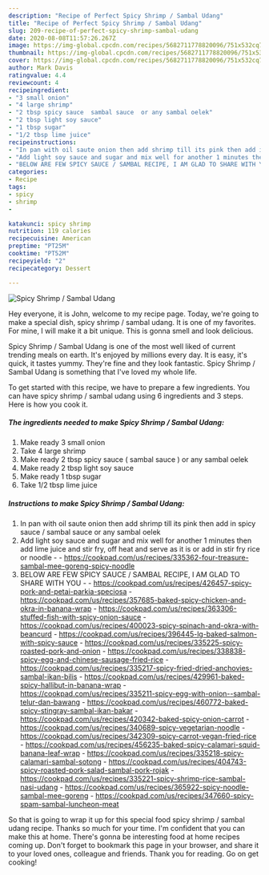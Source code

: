 ```yaml
---
description: "Recipe of Perfect Spicy Shrimp / Sambal Udang"
title: "Recipe of Perfect Spicy Shrimp / Sambal Udang"
slug: 209-recipe-of-perfect-spicy-shrimp-sambal-udang
date: 2020-08-08T11:57:26.267Z
image: https://img-global.cpcdn.com/recipes/5682711778820096/751x532cq70/spicy-shrimp-sambal-udang-recipe-main-photo.jpg
thumbnail: https://img-global.cpcdn.com/recipes/5682711778820096/751x532cq70/spicy-shrimp-sambal-udang-recipe-main-photo.jpg
cover: https://img-global.cpcdn.com/recipes/5682711778820096/751x532cq70/spicy-shrimp-sambal-udang-recipe-main-photo.jpg
author: Mark Davis
ratingvalue: 4.4
reviewcount: 4
recipeingredient:
- "3 small onion"
- "4 large shrimp"
- "2 tbsp spicy sauce  sambal sauce  or any sambal oelek"
- "2 tbsp light soy sauce"
- "1 tbsp sugar"
- "1/2 tbsp lime juice"
recipeinstructions:
- "In pan with oil saute onion then add shrimp till its pink then add in spicy sauce / sambal sauce or any sambal oelek"
- "Add light soy sauce and sugar and mix well for another 1 minutes then add lime juice and stir fry, off heat and serve as it is or add in stir fry rice or noodle  https://cookpad.com/us/recipes/335362-four-treasure-sambal-mee-goreng-spicy-noodle"
- "BELOW ARE FEW SPICY SAUCE / SAMBAL RECIPE, I AM GLAD TO SHARE WITH YOU  https://cookpad.com/us/recipes/426457-spicy-pork-and-petai-parkia-speciosa https://cookpad.com/us/recipes/357685-baked-spicy-chicken-and-okra-in-banana-wrap https://cookpad.com/us/recipes/363306-stuffed-fish-with-spicy-onion-sauce https://cookpad.com/us/recipes/400023-spicy-spinach-and-okra-with-beancurd https://cookpad.com/us/recipes/396445-lg-baked-salmon-with-spicy-sauce https://cookpad.com/us/recipes/335225-spicy-roasted-pork-and-onion https://cookpad.com/us/recipes/338838-spicy-egg-and-chinese-sausage-fried-rice https://cookpad.com/us/recipes/335217-spicy-fried-dried-anchovies-sambal-ikan-bilis https://cookpad.com/us/recipes/429961-baked-spicy-hallibut-in-banana-wrap https://cookpad.com/us/recipes/335211-spicy-egg-with-onion--sambal-telur-dan-bawang https://cookpad.com/us/recipes/460772-baked-spicy-stingray-sambal-ikan-bakar https://cookpad.com/us/recipes/420342-baked-spicy-onion-carrot https://cookpad.com/us/recipes/340689-spicy-vegetarian-noodle https://cookpad.com/us/recipes/342309-spicy-carrot-vegan-fried-rice https://cookpad.com/us/recipes/456235-baked-spicy-calamari-squid-banana-leaf-wrap https://cookpad.com/us/recipes/335218-spicy-calamari-sambal-sotong https://cookpad.com/us/recipes/404743-spicy-roasted-pork-salad-sambal-pork-rojak https://cookpad.com/us/recipes/335221-spicy-shrimp-rice-sambal-nasi-udang https://cookpad.com/us/recipes/365922-spicy-noodle-sambal-mee-goreng https://cookpad.com/us/recipes/347660-spicy-spam-sambal-luncheon-meat"
categories:
- Recipe
tags:
- spicy
- shrimp
- 

katakunci: spicy shrimp  
nutrition: 119 calories
recipecuisine: American
preptime: "PT25M"
cooktime: "PT52M"
recipeyield: "2"
recipecategory: Dessert

---
```



![Spicy Shrimp / Sambal Udang](https://img-global.cpcdn.com/recipes/5682711778820096/751x532cq70/spicy-shrimp-sambal-udang-recipe-main-photo.jpg)

Hey everyone, it is John, welcome to my recipe page. Today, we're going to make a special dish, spicy shrimp / sambal udang. It is one of my favorites. For mine, I will make it a bit unique. This is gonna smell and look delicious.



Spicy Shrimp / Sambal Udang is one of the most well liked of current trending meals on earth. It's enjoyed by millions every day. It is easy, it's quick, it tastes yummy. They're fine and they look fantastic. Spicy Shrimp / Sambal Udang is something that I've loved my whole life.


To get started with this recipe, we have to prepare a few ingredients. You can have spicy shrimp / sambal udang using 6 ingredients and 3 steps. Here is how you cook it.

<!--inarticleads1-->

##### The ingredients needed to make Spicy Shrimp / Sambal Udang:

1. Make ready 3 small onion
1. Take 4 large shrimp
1. Make ready 2 tbsp spicy sauce ( sambal sauce ) or any sambal oelek
1. Make ready 2 tbsp light soy sauce
1. Make ready 1 tbsp sugar
1. Take 1/2 tbsp lime juice




<!--inarticleads2-->

##### Instructions to make Spicy Shrimp / Sambal Udang:

1. In pan with oil saute onion then add shrimp till its pink then add in spicy sauce / sambal sauce or any sambal oelek
1. Add light soy sauce and sugar and mix well for another 1 minutes then add lime juice and stir fry, off heat and serve as it is or add in stir fry rice or noodle -  - https://cookpad.com/us/recipes/335362-four-treasure-sambal-mee-goreng-spicy-noodle
1. BELOW ARE FEW SPICY SAUCE / SAMBAL RECIPE, I AM GLAD TO SHARE WITH YOU -  - https://cookpad.com/us/recipes/426457-spicy-pork-and-petai-parkia-speciosa - https://cookpad.com/us/recipes/357685-baked-spicy-chicken-and-okra-in-banana-wrap - https://cookpad.com/us/recipes/363306-stuffed-fish-with-spicy-onion-sauce - https://cookpad.com/us/recipes/400023-spicy-spinach-and-okra-with-beancurd - https://cookpad.com/us/recipes/396445-lg-baked-salmon-with-spicy-sauce - https://cookpad.com/us/recipes/335225-spicy-roasted-pork-and-onion - https://cookpad.com/us/recipes/338838-spicy-egg-and-chinese-sausage-fried-rice - https://cookpad.com/us/recipes/335217-spicy-fried-dried-anchovies-sambal-ikan-bilis - https://cookpad.com/us/recipes/429961-baked-spicy-hallibut-in-banana-wrap - https://cookpad.com/us/recipes/335211-spicy-egg-with-onion--sambal-telur-dan-bawang - https://cookpad.com/us/recipes/460772-baked-spicy-stingray-sambal-ikan-bakar - https://cookpad.com/us/recipes/420342-baked-spicy-onion-carrot - https://cookpad.com/us/recipes/340689-spicy-vegetarian-noodle - https://cookpad.com/us/recipes/342309-spicy-carrot-vegan-fried-rice - https://cookpad.com/us/recipes/456235-baked-spicy-calamari-squid-banana-leaf-wrap - https://cookpad.com/us/recipes/335218-spicy-calamari-sambal-sotong - https://cookpad.com/us/recipes/404743-spicy-roasted-pork-salad-sambal-pork-rojak - https://cookpad.com/us/recipes/335221-spicy-shrimp-rice-sambal-nasi-udang - https://cookpad.com/us/recipes/365922-spicy-noodle-sambal-mee-goreng - https://cookpad.com/us/recipes/347660-spicy-spam-sambal-luncheon-meat




So that is going to wrap it up for this special food spicy shrimp / sambal udang recipe. Thanks so much for your time. I'm confident that you can make this at home. There's gonna be interesting food at home recipes coming up. Don't forget to bookmark this page in your browser, and share it to your loved ones, colleague and friends. Thank you for reading. Go on get cooking!
